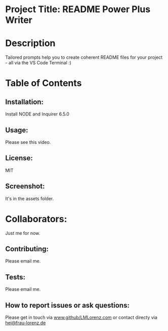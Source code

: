 # Project Title: README Power Plus Writer
# Description 

 Tailored prompts help you to create coherent README files for your project - all via the VS Code Terminal :) 


# Table of Contents 


## Installation: 

 Install NODE and Inquirer 6.5.0 


## Usage: 

 Please see this video. 


## License: 

 MIT
## Screenshot: 

 It's in the assets folder. 


# Collaborators: 

 Just me for now. 


## Contributing: 

 Please email me. 


## Tests: 

 Please email me. 


## How to report issues or ask questions: 

 Please get in touch via www.github/LMLorenz.com or contact directy via hej@frau-lorenz.de